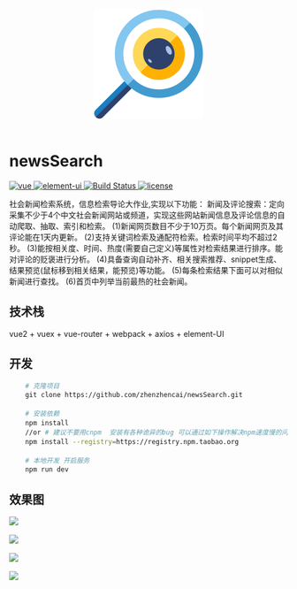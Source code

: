 <p align="center">
  <br>
  <img width="200" src="./logo.svg" alt="logo of vue-awesome repository">
  <br>
  <br>
</p>


# newsSearch


<p align="left">
  <a href="https://github.com/vuejs/vue">
    <img src="https://img.shields.io/badge/vue-2.5.10-brightgreen.svg" alt="vue">
  </a>
  <a href="https://github.com/ElemeFE/element">
    <img src="https://img.shields.io/badge/element--ui-2.0.8-brightgreen.svg" alt="element-ui">
  </a>
  <a href="https://travis-ci.org/PanJiaChen/vue-element-admin" rel="nofollow">
    <img src="https://travis-ci.org/PanJiaChen/vue-element-admin.svg?branch=master" alt="Build Status">
  </a>
  <a href="https://github.com/PanJiaChen/vue-element-admin/blob/master/LICENSE">
    <img src="https://img.shields.io/github/license/mashape/apistatus.svg" alt="license">
  </a>
</p>


社会新闻检索系统，信息检索导论大作业,实现以下功能：
新闻及评论搜索：定向采集不少于4个中文社会新闻网站或频道，实现这些网站新闻信息及评论信息的自动爬取、抽取、索引和检索。
(1)新闻网页数目不少于10万页。每个新闻网页及其评论能在1天内更新。
(2)支持关键词检索及通配符检索。检索时间平均不超过2秒。
(3)能按相关度、时间、热度(需要自己定义)等属性对检索结果进行排序。能对评论的贬褒进行分析。
(4)具备查询自动补齐、相关搜索推荐、snippet生成、结果预览(鼠标移到相关结果，能预览)等功能。
(5)每条检索结果下面可以对相似新闻进行查找。
(6)首页中列举当前最热的社会新闻。


## 技术栈
vue2 + vuex + vue-router + webpack + axios + element-UI


## 开发
```bash
    # 克隆项目
    git clone https://github.com/zhenzhencai/newsSearch.git

    # 安装依赖
    npm install
    //or # 建议不要用cnpm  安装有各种诡异的bug 可以通过如下操作解决npm速度慢的问题
    npm install --registry=https://registry.npm.taobao.org

    # 本地开发 开启服务
    npm run dev
```


## 效果图

![](https://github.com/zhenzhencai/newsSearch/blob/master/xgIMG/001.png)

![](https://github.com/zhenzhencai/newsSearch/blob/master/xgIMG/002.png)

![](https://github.com/zhenzhencai/newsSearch/blob/master/xgIMG/003.png)

![](https://github.com/zhenzhencai/newsSearch/blob/master/xgIMG/004.png)
